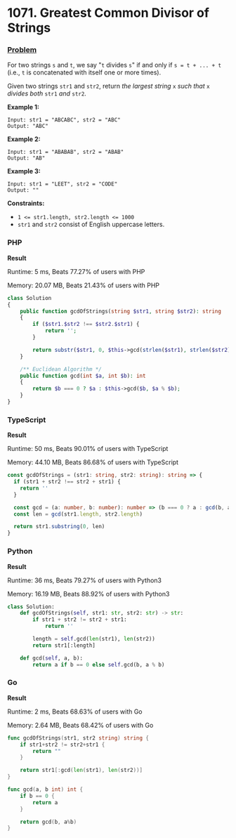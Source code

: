 # 1071. Greatest Common Divisor of Strings

### [Problem](https://leetcode.com/problems/greatest-common-divisor-of-strings/description/)

For two strings `s` and `t`, we say "`t` divides `s`" if and only if `s = t + ... + t` (i.e., `t` is concatenated with itself one or more times).

Given two strings `str1` and `str2`, return _the largest string_ `x` _such that_ `x` _divides both_ `str1` _and_ `str2`.

**Example 1:**

```
Input: str1 = "ABCABC", str2 = "ABC"
Output: "ABC"
```

**Example 2:**

```
Input: str1 = "ABABAB", str2 = "ABAB"
Output: "AB"
```

**Example 3:**

```
Input: str1 = "LEET", str2 = "CODE"
Output: ""
```

**Constraints:**

- `1 <= str1.length, str2.length <= 1000`
- `str1` and `str2` consist of English uppercase letters.

### PHP

**Result**

Runtime: 5 ms, Beats 77.27% of users with PHP

Memory: 20.07 MB, Beats 21.43% of users with PHP

```php
class Solution
{
    public function gcdOfStrings(string $str1, string $str2): string
    {
        if ($str1.$str2 !== $str2.$str1) {
            return '';
        }

        return substr($str1, 0, $this->gcd(strlen($str1), strlen($str2)));
    }

    /** Euclidean Algorithm */
    public function gcd(int $a, int $b): int
    {
        return $b === 0 ? $a : $this->gcd($b, $a % $b);
    }
}
```

### TypeScript

**Result**

Runtime: 50 ms, Beats 90.01% of users with TypeScript

Memory: 44.10 MB, Beats 86.68% of users with TypeScript

```typescript
const gcdOfStrings = (str1: string, str2: string): string => {
  if (str1 + str2 !== str2 + str1) {
    return ''
  }

  const gcd = (a: number, b: number): number => (b === 0 ? a : gcd(b, a % b))
  const len = gcd(str1.length, str2.length)

  return str1.substring(0, len)
}
```

### Python

**Result**

Runtime: 36 ms, Beats 79.27% of users with Python3

Memory: 16.19 MB, Beats 88.92% of users with Python3

```python
class Solution:
    def gcdOfStrings(self, str1: str, str2: str) -> str:
        if str1 + str2 != str2 + str1:
            return ''

        length = self.gcd(len(str1), len(str2))
        return str1[:length]

    def gcd(self, a, b):
        return a if b == 0 else self.gcd(b, a % b)
```

### Go

**Result**

Runtime: 2 ms, Beats 68.63% of users with Go

Memory: 2.64 MB, Beats 68.42% of users with Go

```go
func gcdOfStrings(str1, str2 string) string {
	if str1+str2 != str2+str1 {
		return ""
	}

	return str1[:gcd(len(str1), len(str2))]
}

func gcd(a, b int) int {
	if b == 0 {
		return a
	}

	return gcd(b, a%b)
}
```
